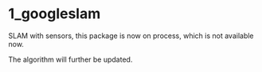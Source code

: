 # 1_googleslam
SLAM with sensors, this package is now on process, which is not available now.


The algorithm will further be updated.
